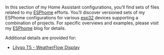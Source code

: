 In this section of my Home Assistant configurations, you’ll find sets of files related to my [ESPhome](https://esphome.io/) efforts. You’ll discover versioned sets of my ESPhome configurations for various [esp32](https://www.espressif.com/en/products/socs/esp32) devices supporting a combination of projects. For specific overviews and examples, please visit my [ESPhome](https://labs.lux4rd0.com/home-assistant/esphome/) blog for details.

Additional details are provided for:

 - [Lilygo T5 - WeatherFlow Display](https://github.com/lux4rd0/homeassistant/blob/main/esphome/lilygo_t5_weatherflow.md)
